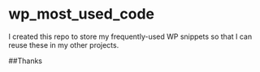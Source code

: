 # wp_most_used_code

I created this repo to store my frequently-used WP snippets so that I can reuse these in my other projects.


##Thanks
